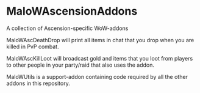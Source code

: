 # MaloWAscensionAddons
A collection of Ascension-specific WoW-addons

MaloWAscDeathDrop will print all items in chat that you drop when you are killed in PvP combat.

MaloWAscKillLoot will broadcast gold and items that you loot from players to other people in your party/raid that also uses the addon.

MaloWUtils is a support-addon containing code required by all the other addons in this repository.
